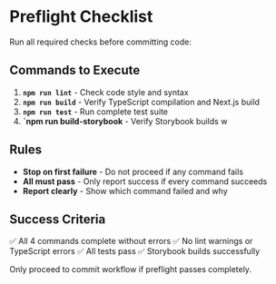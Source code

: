 # Preflight Checklist

Run all required checks before committing code:

## Commands to Execute

1. **`npm run lint`** - Check code style and syntax
2. **`npm run build`** - Verify TypeScript compilation and Next.js build
3. **`npm run test`** - Run complete test suite  
4. **`npm run build-storybook** - Verify Storybook builds w

## Rules

- **Stop on first failure** - Do not proceed if any command fails
- **All must pass** - Only report success if every command succeeds
- **Report clearly** - Show which command failed and why

## Success Criteria

✅ All 4 commands complete without errors
✅ No lint warnings or TypeScript errors
✅ All tests pass
✅ Storybook builds successfully

Only proceed to commit workflow if preflight passes completely.
